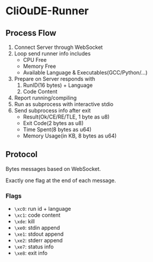 # CliOuDE-Runner

## Process Flow

1. Connect Server through WebSocket
2. Loop send runner info includes
   * CPU Free
   * Memory Free
   * Available Language & Executables(GCC/Python/...)
3. Prepare on Server responds with
   1. RunID(16 bytes) + Language
   2. Code Content
4. Report running/compiling
5. Run as subprocess with interactive stdio
6. Send subprocess info after exit
   * Result(Ok/CE/RE/TLE, 1 byte as u8)
   * Exit Code(2 bytes as u8)
   * Time Spent(8 bytes as u64)
   * Memory Usage(in KB, 8 bytes as u64)

## Protocol

Bytes messages based on WebSocket.

Exactly one flag at the end of each message.

### Flags

* `\xc0`: run id + language
* `\xc1`: code content
* `\xde`: kill
* `\xe0`: stdin append
* `\xe1`: stdout append
* `\xe2`: stderr append
* `\xe7`: status info
* `\xe8`: exit info
